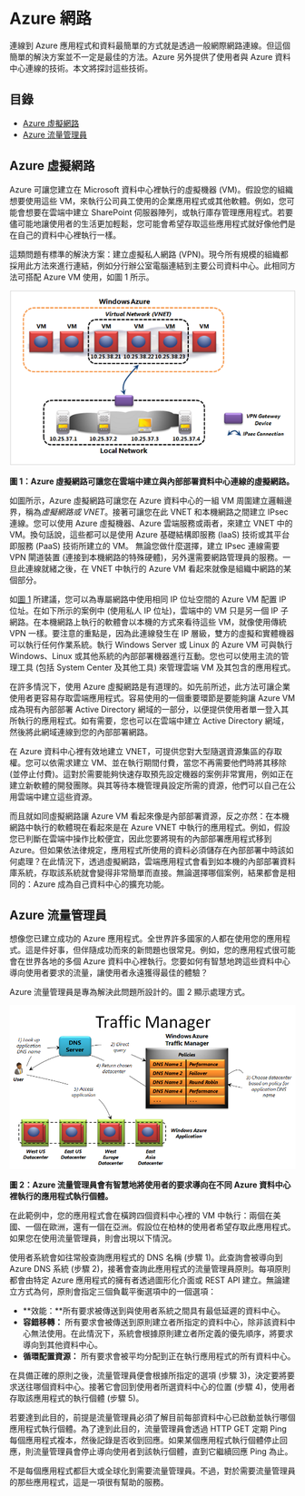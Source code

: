 # Azure 網路

連線到 Azure 應用程式和資料最簡單的方式就是透過一般網際網路連線。但這個簡單的解決方案並不一定是最佳的方法。Azure 另外提供了使用者與 Azure 資料中心連線的技術。本文將探討這些技術。

## 目錄

-   [Azure 虛擬網路][]
-   [Azure 流量管理員][]

<a name="Vnet"></a>

## Azure 虛擬網路

Azure 可讓您建立在 Microsoft 資料中心裡執行的虛擬機器 (VM)。假設您的組織想要使用這些 VM，來執行公司員工使用的企業應用程式或其他軟體。例如，您可能會想要在雲端中建立 SharePoint 伺服器陣列，或執行庫存管理應用程式。若要儘可能地讓使用者的生活更加輕鬆，您可能會希望存取這些應用程式就好像他們是在自己的資料中心裡執行一樣。

這類問題有標準的解決方案：建立虛擬私人網路 (VPN)。現今所有規模的組織都採用此方法來進行連結，例如分行辦公室電腦連結到主要公司資料中心。此相同方法可搭配 Azure VM 使用，如圖 1 所示。

<a name="Fig1"></a>

![01\_Networking][]

**圖 1：Azure 虛擬網路可讓您在雲端中建立與內部部署資料中心連線的虛擬網路。**

如圖所示，Azure 虛擬網路可讓您在 Azure 資料中心的一組 VM 周圍建立邏輯邊界，稱為*虛擬網路或 VNET*。接著可讓您在此 VNET 和本機網路之間建立 IPsec 連線。您可以使用 Azure 虛擬機器、Azure 雲端服務或兩者，來建立 VNET 中的 VM。換句話說，這些都可以是使用 Azure 基礎結構即服務 (IaaS) 技術或其平台即服務 (PaaS) 技術所建立的 VM。
無論您做什麼選擇，建立 IPsec 連線需要 VPN 閘道裝置 (連接到本機網路的特殊硬體)，另外還需要網路管理員的服務。一旦此連線就緒之後，在 VNET 中執行的 Azure VM 看起來就像是組織中網路的某個部分。

如[圖 1][] 所建議，您可以為專屬網路中使用相同 IP 位址空間的 Azure VM 配置 IP 位址。在如下所示的案例中 (使用私人 IP 位址)，雲端中的 VM 只是另一個 IP 子網路。在本機網路上執行的軟體會以本機的方式來看待這些 VM，就像使用傳統 VPN 一樣。要注意的重點是，因為此連線發生在 IP 層級，雙方的虛擬和實體機器可以執行任何作業系統。執行 Windows Server 或 Linux 的 Azure VM 可與執行 Windows、Linux 或其他系統的內部部署機器進行互動。您也可以使用主流的管理工具 (包括 System Center 及其他工具) 來管理雲端 VM 及其包含的應用程式。

在許多情況下，使用 Azure 虛擬網路是有道理的。如先前所述，此方法可讓企業使用者更容易存取雲端應用程式。容易使用的一個重要環節是要能夠讓 Azure VM 成為現有內部部署 Active Directory 網域的一部分，以便提供使用者單一登入其所執行的應用程式。如有需要，您也可以在雲端中建立 Active Directory 網域，然後將此網域連線到您的內部部署網路。

在 Azure 資料中心裡有效地建立 VNET，可提供您對大型隨選資源集區的存取權。您可以依需求建立 VM、並在執行期間付費，當您不再需要他們時將其移除 (並停止付費)。這對於需要能夠快速存取預先設定機器的案例非常實用，例如正在建立新軟體的開發團隊。與其等待本機管理員設定所需的資源，他們可以自己在公用雲端中建立這些資源。

而且就如同虛擬網路讓 Azure VM 看起來像是內部部署資源，反之亦然：在本機網路中執行的軟體現在看起來是在 Azure VNET 中執行的應用程式。例如，假設您已判斷在雲端中操作比較便宜，因此您要將現有的內部部署應用程式移到 Azure。但如果依法律規定，應用程式所使用的資料必須儲存在內部部署中時該如何處理？在此情況下，透過虛擬網路，雲端應用程式會看到如本機的內部部署資料庫系統，存取該系統就會變得非常簡單而直接。無論選擇哪個案例，結果都會是相同的：Azure 成為自己資料中心的擴充功能。

<a name="TrafficMngr"></a>

## Azure 流量管理員

想像您已建立成功的 Azure 應用程式。全世界許多國家的人都在使用您的應用程式。這是件好事，但伴隨成功而來的新問題也很常見。例如，您的應用程式很可能會在世界各地的多個 Azure 資料中心裡執行。您要如何有智慧地跨這些資料中心導向使用者要求的流量，讓使用者永遠獲得最佳的體驗？

Azure 流量管理員是專為解決此問題所設計的。圖 2 顯示處理方式。

<a name="Fig3"></a>

![03\_TrafficManager][]

**圖 2：Azure 流量管理員會有智慧地將使用者的要求導向在不同 Azure 資料中心裡執行的應用程式執行個體。**

在此範例中，您的應用程式會在橫跨四個資料中心裡的 VM 中執行：兩個在美國、一個在歐洲，還有一個在亞洲。假設位在柏林的使用者希望存取此應用程式。如果您在使用流量管理員，則會出現以下情況。

使用者系統會如往常般查詢應用程式的 DNS 名稱 (步驟 1)。此查詢會被導向到 Azure DNS 系統 (步驟 2)，接著會查詢此應用程式的流量管理員原則。每項原則都會由特定 Azure 應用程式的擁有者透過圖形化介面或 REST API 建立。無論建立方式為何，原則會指定三個負載平衡選項中的一個選項：

-   **效能：**所有要求被傳送到與使用者系統之間具有最低延遲的資料中心。
-   **容錯移轉：** 所有要求會被傳送到原則建立者所指定的資料中心，除非該資料中心無法使用。在此情況下，系統會根據原則建立者所定義的優先順序，將要求導向到其他資料中心。
-   **循環配置資源：** 所有要求會被平均分配到正在執行應用程式的所有資料中心。

在具備正確的原則之後，流量管理員便會根據所指定的選項 (步驟 3)，決定要將要求送往哪個資料中心。接著它會回到使用者所選資料中心的位置 (步驟 4)，使用者存取該應用程式的執行個體 (步驟 5)。

若要達到此目的，前提是流量管理員必須了解目前每部資料中心已啟動並執行哪個應用程式執行個體。為了達到此目的，流量管理員會透過 HTTP GET 定期 Ping 每個應用程式複本，然後記錄是否收到回應。如果某個應用程式執行個體停止回應，則流量管理員會停止導向使用者到該執行個體，直到它繼續回應 Ping 為止。

不是每個應用程式都巨大或全球化到需要流量管理員。不過，對於需要流量管理員的那些應用程式，這是一項很有幫助的服務。

  [Azure 虛擬網路]: #Vnet
  [Azure 流量管理員]: #TrafficMngr
  [01\_Networking]: ./media/azure-networking/Networking_01Networking.png
  [圖 1]: #Fig1
  [03\_TrafficManager]: ./media/azure-networking/Networking_03TrafficManager.png
